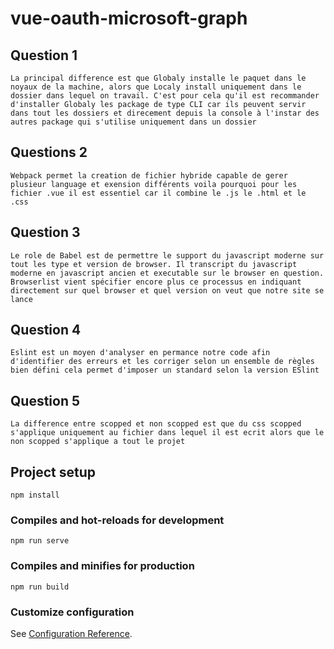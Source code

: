 # vue-oauth-microsoft-graph

## Question 1
    La principal difference est que Globaly installe le paquet dans le noyaux de la machine, alors que Localy install uniquement dans le dossier dans lequel on travail. C'est pour cela qu'il est recommander d'installer Globaly les package de type CLI car ils peuvent servir dans tout les dossiers et direcement depuis la console à l'instar des autres package qui s'utilise uniquement dans un dossier

## Questions 2
    Webpack permet la creation de fichier hybride capable de gerer plusieur language et exension différents voila pourquoi pour les fichier .vue il est essentiel car il combine le .js le .html et le .css


## Question 3
    Le role de Babel est de permettre le support du javascript moderne sur tout les type et version de browser. Il transcript du javascript moderne en javascript ancien et executable sur le browser en question. Browserlist vient spécifier encore plus ce processus en indiquant directement sur quel browser et quel version on veut que notre site se lance


## Question 4
    Eslint est un moyen d'analyser en permance notre code afin d'identifier des erreurs et les corriger selon un ensemble de règles bien défini cela permet d'imposer un standard selon la version ESlint


## Question 5
    La difference entre scopped et non scopped est que du css scopped s'applique uniquement au fichier dans lequel il est ecrit alors que le non scopped s'applique a tout le projet 



## Project setup
```
npm install
```

### Compiles and hot-reloads for development
```
npm run serve
```

### Compiles and minifies for production
```
npm run build
```

### Customize configuration
See [Configuration Reference](https://cli.vuejs.org/config/).
